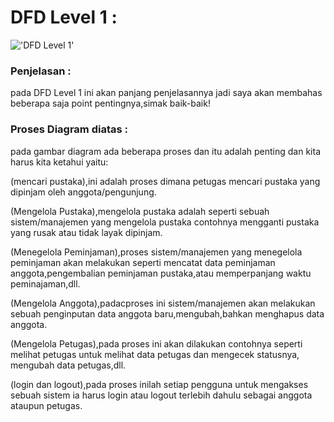 # DFD Level 1 :

!['DFD Level 1'](https://i.postimg.cc/J0Fgg76t/DFD-Level-1-Page-1-drawio.png)

### Penjelasan :

pada DFD Level 1 ini akan panjang penjelasannya jadi saya akan membahas beberapa saja point pentingnya,simak baik-baik!

### Proses Diagram diatas :

pada gambar diagram ada beberapa proses dan itu adalah penting dan kita harus kita ketahui yaitu:

(mencari pustaka),ini adalah proses dimana petugas mencari pustaka yang dipinjam oleh anggota/pengunjung.

(Mengelola Pustaka),mengelola pustaka adalah seperti sebuah sistem/manajemen yang mengelola pustaka contohnya mengganti pustaka yang rusak atau tidak layak dipinjam.

(Menegelola Peminjaman),proses sistem/manajemen yang menegelola peminjaman akan melakukan seperti mencatat data peminjaman anggota,pengembalian peminjaman pustaka,atau memperpanjang waktu peminajaman,dll.

(Mengelola Anggota),padacproses ini sistem/manajemen akan melakukan sebuah penginputan data anggota baru,mengubah,bahkan menghapus data anggota.

(Mengelola Petugas),pada proses ini akan dilakukan contohnya seperti melihat petugas untuk melihat data petugas dan mengecek statusnya, mengubah data petugas,dll.

(login dan logout),pada proses inilah setiap pengguna untuk mengakses sebuah sistem ia harus login atau logout terlebih dahulu sebagai anggota ataupun petugas.